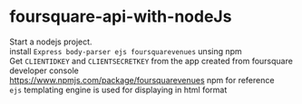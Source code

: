 # foursquare-api-with-nodeJs <br>
Start a nodejs project.<br>
install `Express body-parser ejs foursquarevenues` unsing npm <br>
Get `CLIENTIDKEY` and `CLIENTSECRETKEY` from the app created from foursquare developer console<br>
https://www.npmjs.com/package/foursquarevenues npm for reference<br>
`ejs` templating engine is used for displaying in html format

